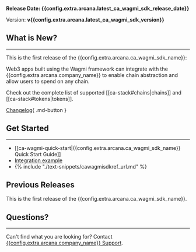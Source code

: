 **Release Date: {{config.extra.arcana.latest_ca_wagmi_sdk_release_date}}**  

Version: **v{{config.extra.arcana.latest_ca_wagmi_sdk_version}}**

## What is New?

---
 
This is the first release of the {{config.extra.arcana.ca_wagmi_sdk_name}}:

Web3 apps built using the Wagmi framework can integrate with the {{config.extra.arcana.company_name}} to enable chain abstraction and allow users to spend on any chain.

Check out the complete list of supported [[ca-stack#chains|chains]] and [[ca-stack#tokens|tokens]].

[Changelog](https://github.com/arcana-network/ca-wagmi/releases/latest){ .md-button }

## Get Started

---

* [[ca-wagmi-quick-start|{{config.extra.arcana.ca_wagmi_sdk_name}} Quick Start Guide]]
* [Integration example](https://github.com/arcana-network/ca-wagmi-example)
* {% include "./text-snippets/cawagmisdkref_url.md" %}

## Previous Releases

This is the first release of the {{config.extra.arcana.ca_wagmi_sdk_name}}.

## Questions? 

---

Can't find what you are looking for? Contact [{{config.extra.arcana.company_name}} Support]({{page.meta.arcana.root_rel_path}}/support/index.md).
